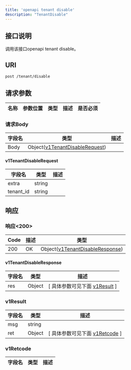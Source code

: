 ```yaml
---
title: 'openapi tenant disable'
description: "TenantDisable"
---
```

## 接口说明
调用该接口openapi tenant disable。

## URI

```
post /tenant/disable
```

## 请求参数

| 名称 | 参数位置 | 类型 | 描述 |  是否必须 |
| ---- | ---------- | ----------- | ----------- | ----------- |

### 请求Body
| 字段名 | 类型 | 描述 |
| ----------- | ------ | ------ |
| Body | Object([v1TenantDisableRequest](#v1TenantDisableRequest)) |  |

#### v1TenantDisableRequest
| 字段名 | 类型 | 描述 |
| ---- | ---- | ----------- | 
| extra | string |  | 
| tenant_id | string |  |






## 响应


### 响应<200>
| Code | 描述 | 类型 |
| ---- | ----------- | ------ | 
| 200 | OK | Object([v1TenantDisableResponse](#v1TenantDisableResponse)) |

#### v1TenantDisableResponse


| 字段名 | 类型 | 描述 |
| ---- | ---- | ----------- |
| res | Object |  [ 具体参数可见下面 [v1Result](#v1Result) ]  |


### v1Result

| 字段名 | 类型 | 描述 |
| ---- | ---- | ----------- | 
| msg | string |  |
| ret | Object |  [ 具体参数可见下面 [v1Retcode](#v1Retcode) ]  |


### v1Retcode

| 字段名 | 类型 | 描述 |
| ---- | ---- | ----------- |







